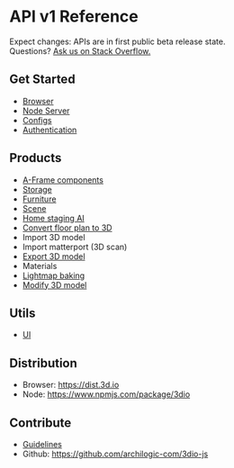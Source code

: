 # API v1 Reference

Expect changes: APIs are in first public beta release state.<br>
Questions? [Ask us on Stack Overflow.](https://stackoverflow.com/questions/tagged/aframe%20and%203d.io%20or%20archilogic)

## Get Started
* [Browser](get-started-browser.md)
* [Node Server](get-started-node-server.md)
* [Configs](configs.md)
* [Authentication](authentication.md)

## Products
* [A-Frame components](aframe-components.md)
* [Storage](storage.md)
* [Furniture](furniture.md)
* [Scene](scene.md)
* [Home staging AI](home-staging-ai.md)
* [Convert floor plan to 3D](convert-floor-plan-to-3d.md)
* Import 3D model
* Import matterport (3D scan)
* [Export 3D model](model-export.md)
* Materials
* [Lightmap baking](lightmap-baking.md)
* [Modify 3D model](modify.md)

## Utils
* [UI](ui.md)

## Distribution
* Browser: https://dist.3d.io
* Node: https://www.npmjs.com/package/3dio

## Contribute
* [Guidelines](https://github.com/archilogic-com/3dio-js/blob/master/CONTRIBUTING.md)
* Github: https://github.com/archilogic-com/3dio-js
